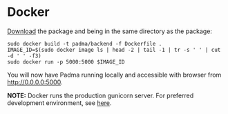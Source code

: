 # Docker

[Download](https://github.com/Lotus-King-Research/Padma-Backend/archive/master.zip) the package and being in the same directory as the package:

```
sudo docker build -t padma/backend -f Dockerfile .
IMAGE_ID=$(sudo docker image ls | head -2 | tail -1 | tr -s ' ' | cut -d ' ' -f3)
sudo docker run -p 5000:5000 $IMAGE_ID
```

You will now have Padma running locally and accessible with browser from http://0.0.0.0:5000. 

**NOTE:** Docker runs the production gunicorn server. For preferred development environment, see [here](Development.md).
